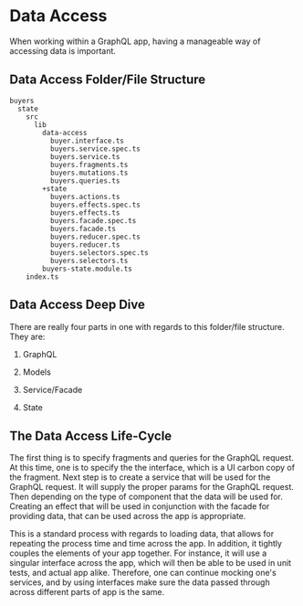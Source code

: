 Data Access 
============

When working within a GraphQL app, having a manageable way of accessing
data is important.

 Data Access Folder/File Structure
---------------------------------

    buyers
      state
        src
          lib
            data-access
              buyer.interface.ts
              buyers.service.spec.ts
              buyers.service.ts
              buyers.fragments.ts
              buyers.mutations.ts
              buyers.queries.ts
            +state
              buyers.actions.ts
              buyers.effects.spec.ts
              buyers.effects.ts
              buyers.facade.spec.ts
              buyers.facade.ts
              buyers.reducer.spec.ts
              buyers.reducer.ts
              buyers.selectors.spec.ts
              buyers.selectors.ts
            buyers-state.module.ts
        index.ts

 Data Access Deep Dive
---------------------

There are really four parts in one with regards to this folder/file
structure. They are:

1.  GraphQL

2.  Models

3.  Service/Facade

4.  State

 The Data Access Life-Cycle
--------------------------

The first thing is to specify fragments and queries for the GraphQL
request. At this time, one is to specify the the interface, which is a
UI carbon copy of the fragment. Next step is to create a service that
will be used for the GraphQL request. It will supply the proper params
for the GraphQL request. Then depending on the type of component that
the data will be used for. Creating an effect that will be used in
conjunction with the facade for providing data, that can be used across
the app is appropriate.

This is a standard process with regards to loading data, that allows for
repeating the process time and time across the app. In addition, it
tightly couples the elements of your app together. For instance, it will
use a singular interface across the app, which will then be able to be
used in unit tests, and actual app alike. Therefore, one can continue
mocking one's services, and by using interfaces make sure the data
passed through across different parts of app is the same.
